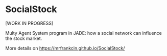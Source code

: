 # SocialStock
[WORK IN PROGRESS]

Multy Agent System program in JADE: how a social network can influence the stock market.

More details on https://mrfrankcin.github.io/SocialStock/
